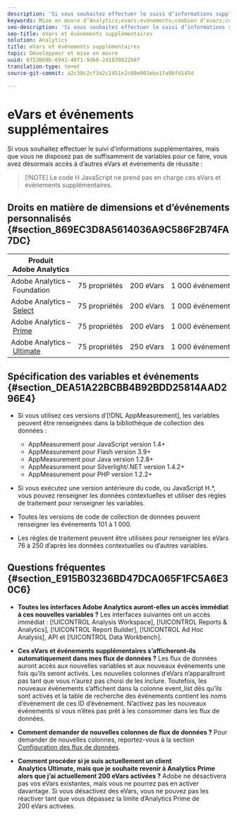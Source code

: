 ```yaml
---
description: 'Si vous souhaitez effectuer le suivi d’informations supplémentaires, mais que vous ne disposez pas de suffisamment de variables pour ce faire, vous avez désormais accès à d’autres eVars et événements de réussite. '
keywords: Mise en œuvre d’Analytics;evars;événements;combien d’evars;combien d’événements
seo-description: 'Si vous souhaitez effectuer le suivi d’informations supplémentaires, mais que vous ne disposez pas de suffisamment de variables pour ce faire, vous avez désormais accès à d’autres eVars et événements de réussite. '
seo-title: eVars et événements supplémentaires
solution: Analytics
title: eVars et événements supplémentaires
topic: Développeur et mise en œuvre
uuid: 6f53069b-6941-40f1-9db6-2d1839822b8f
translation-type: tm+mt
source-git-commit: a2c38c2cf3a2c1451e2c60e003ebe1fa9bfd145d

---
```



# eVars et événements supplémentaires

Si vous souhaitez effectuer le suivi d’informations supplémentaires, mais que vous ne disposez pas de suffisamment de variables pour ce faire, vous avez désormais accès à d’autres eVars et événements de réussite :

> [!NOTE] Le code H JavaScript ne prend pas en charge ces eVars et événements supplémentaires.

## Droits en matière de dimensions et d’événements personnalisés {#section_869EC3D8A5614036A9C586F2B74FA7DC}

| Produit Adobe Analytics |  |  |  |
|---|---|---|---|
| Adobe Analytics – Foundation | 75 propriétés | 200 eVars | 1 000 événements |
| Adobe Analytics – [Select](https://www.adobe.com/data-analytics-cloud/analytics/select.html) | 75 propriétés | 200 eVars | 1 000 événements |
| Adobe Analytics – [Prime](https://www.adobe.com/data-analytics-cloud/analytics/prime.html) | 75 propriétés | 200 eVars | 1 000 événements |
| Adobe Analytics – [Ultimate](https://www.adobe.com/data-analytics-cloud/analytics/ultimate.html) | 75 propriétés | 250 eVars | 1 000 événements |

## Spécification des variables et événements {#section_DEA51A22BCBB4B92BDD25814AAD296E4}

* Si vous utilisez ces versions d’[!DNL AppMeasurement], les variables peuvent être renseignées dans la bibliothèque de collection des données :

   * AppMeasurement pour JavaScript version 1.4+
   * AppMeasurement pour Flash version 3.9+
   * AppMeasurement pour Java version 1.2.8+
   * AppMeasurement pour Silverlight/.NET version 1.4.2+
   * AppMeasurement pour PHP version 1.2.2+

* Si vous exécutez une version antérieure du code, ou JavaScript H.*, vous pouvez renseigner les données contextuelles et utiliser des règles de traitement pour renseigner les variables.
* Toutes les versions de code de collection de données peuvent renseigner les événements 101 à 1 000.
* Les règles de traitement peuvent être utilisées pour renseigner les eVars 76 à 250 d’après les données contextuelles ou d’autres variables.

## Questions fréquentes {#section_E915B03236BD47DCA065F1FC5A6E30C6}

* **Toutes les interfaces Adobe Analytics auront-elles un accès immédiat à ces nouvelles variables ?** Les interfaces suivantes ont un accès immédiat : [!UICONTROL Analysis Workspace], [!UICONTROL Reports &amp; Analytics], [!UICONTROL Report Builder], [!UICONTROL Ad Hoc Analysis], API et [!UICONTROL Data Workbench].

* **Ces eVars et événements supplémentaires s’afficheront-ils automatiquement dans mes flux de données ?** Les flux de données auront accès aux nouvelles variables et aux nouveaux événements une fois qu’ils seront activés. Les nouvelles colonnes d’eVars n’apparaîtront pas tant que vous n’aurez pas choisi de les inclure. Toutefois, les nouveaux événements s’affichent dans la colonne event_list dès qu’ils sont activés et la table de recherche des événements contient les noms d’événement de ces ID d’événement. N’activez pas les nouveaux événements si vous n’êtes pas prêt à les consommer dans les flux de données.

* **Comment demander de nouvelles colonnes de flux de données ?** Pour demander de nouvelles colonnes, reportez-vous à la section [Configuration des flux de données](https://marketing.adobe.com/resources/help/en_US/sc/clickstream/datafeeds_configure.html).

* **Comment procéder si je suis actuellement un client Analytics Ultimate, mais que je souhaite revenir à Analytics Prime alors que j’ai actuellement 200 eVars activées ?** Adobe ne désactivera pas vos eVars existantes, mais vous ne pourrez pas en activer davantage. Si vous désactivez des eVars, vous ne pouvez pas les réactiver tant que vous dépassez la limite d’Analytics Prime de 200 eVars activées.

